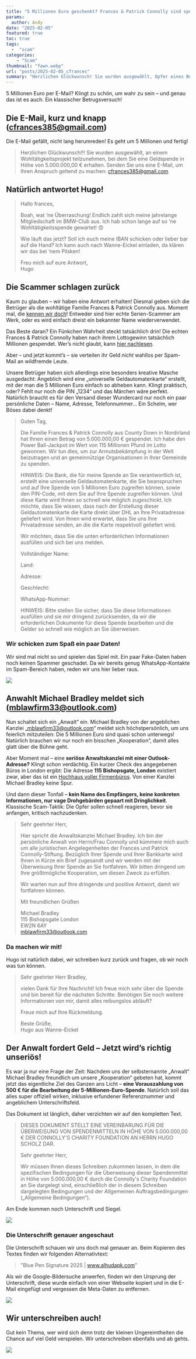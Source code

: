```yaml
---
title: "5 Millionen Euro geschenkt? Frances & Patrick Connolly sind spendabel!"
params:
  author: Andy
date: "2025-02-05"
featured: true
toc: true
tags: 
  -  "scam"
categories:
    - "Scam"
thumbnail: "fawn.webp"
url: "posts/2025-02-05_cfrances"
summary: "Herzlichen Glückwunsch! Sie wurden ausgewählt, Opfer eines Betrugs zu werden."
---
```


5 Millionen Euro per E-Mail? Klingt zu schön, um wahr zu sein – und genau das ist es auch. Ein klassischer Betrugsversuch!

## Die E-Mail, kurz und knapp (cfrances385@gmail.com)

Die E-Mail gefällt, nicht lang herumreden! Es geht um 5 Millionen und fertig!

> Herzlichen Glückwunsch!!! Sie wurden ausgewählt, an einem Wohltätigkeitsprojekt teilzunehmen, bei dem Sie eine Geldspende in Höhe von 5.000.000,00 € erhalten. Senden Sie uns eine E-Mail, um Ihren Anspruch geltend zu machen: cfrances385@gmail.com  

## Natürlich antwortet Hugo!

> Hallo frances,    
>   
> Boah, wat ‘ne Überraschung! Endlich zahlt sich meine jahrelange Mitgliedschaft im BMW-Club aus. Ich hab schon lange auf so ‘ne Wohltätigkeitsspende gewartet! 😍    
>   
> Wie läuft das jetzt? Soll ich euch meine IBAN schicken oder lieber bar auf die Hand? Ich kann auch nach Wanne-Eickel einladen, da klären wir das bei ‘nem Pilsken!    
>   
> Freu mich auf eure Antwort,    
> Hugo  


## Die Scammer schlagen zurück

Kaum zu glauben – wir haben eine Antwort erhalten! Diesmal geben sich die Betrüger als die wohltätige Familie Frances & Patrick Connolly aus. Moment mal, die [kennen wir doch](/posts/2024-12-30_support_life_conolly/)! Entweder sind hier echte Serien-Scammer am Werk, oder es wird einfach dreist ein bekannter Name wiederverwendet.  

Das Beste daran? Ein Fünkchen Wahrheit steckt tatsächlich drin! Die echten Frances & Patrick Connolly haben nach ihrem Lottogewinn tatsächlich Millionen gespendet. Wer’s nicht glaubt, kann [hier nachlesen](https://www.merkur.de/welt/lotto-gewinner-millionen-verschenkt-geld-2019-jackpot-summe-connolly-91509808.html). 

Aber – und jetzt kommt’s – sie verteilen ihr Geld *nicht* wahllos per Spam-Mail an wildfremde Leute.  

Unsere Betrüger haben sich allerdings eine besonders kreative Masche ausgedacht: Angeblich wird eine „universelle Geldautomatenkarte“ erstellt, mit der man die 5 Millionen Euro einfach so abheben kann. Klingt praktisch, oder? Fehlt nur noch die PIN „1234“ und das Märchen wäre perfekt. Natürlich braucht es für den Versand dieser Wundercard nur noch ein paar persönliche Daten – Name, Adresse, Telefonnummer… Ein Schelm, wer Böses dabei denkt!  
  
> Guten Tag,  
>   
> Die Familie Frances & Patrick Connolly aus County Down in Nordirland hat Ihnen einen Betrag von 5.000.000,00 € gespendet. Ich habe den Power Ball-Jackpot im Wert von 115 Millionen Pfund im Lotto gewonnen. Wir tun dies, um zur Armutsbekämpfung in der Welt beizutragen und an gemeinnützige Organisationen in Ihrer Gemeinde zu spenden.  
>   
> HINWEIS: Die Bank, die für meine Spende an Sie verantwortlich ist, erstellt eine universelle Geldautomatenkarte, die Sie beanspruchen und auf Ihre Spende von 5 Millionen Euro zugreifen können, sowie den PIN-Code, mit dem Sie auf Ihre Spende zugreifen können. Und diese Karte wird Ihnen so schnell wie möglich zugeschickt. Ich möchte, dass Sie wissen, dass nach der Erstellung dieser Geldautomatenkarte die Karte direkt über DHL an Ihre Privatadresse geliefert wird. Von Ihnen wird erwartet, dass Sie uns Ihre Privatadresse senden, an die die Karte respektvoll geliefert wird.  
>   
> Wir möchten, dass Sie die unten erforderlichen Informationen ausfüllen und sich bei uns melden.  
>   
> Vollständiger Name:  
>   
> Land:  
>   
> Adresse:  
>   
> Geschlecht:  
>   
> WhatsApp-Nummer:  
>   
> HINWEIS: Bitte stellen Sie sicher, dass Sie diese Informationen ausfüllen und sie mir dringend zurücksenden, da wir die erforderlichen Dokumente für diese Spende bearbeiten und die Gelder so schnell wie möglich an Sie überweisen.  


### Wir schicken zum Spaß ein paar Daten!

Wir sind mal nicht so und spielen das Spiel mit. Ein paar Fake-Daten haben noch keinen Spammer geschadet. Da wir bereits genug WhatsApp-Kontakte im Spam-Bereich haben, reden wir uns hier lieber raus.

![](/posts/2025-02-05_cfrances/mail_daten.webp)

## Anwahlt Michael Bradley meldet sich (mblawfirm33@outlook.com)

Nun schaltet sich ein „Anwalt“ ein. Michael Bradley von der angeblichen Kanzlei „mblawfirm33@outlook.com“ meldet sich höchstpersönlich, um uns feierlich mitzuteilen: Die 5 Millionen Euro sind quasi schon unterwegs! Natürlich brauchen wir nur noch ein bisschen „Kooperation“, damit alles glatt über die Bühne geht.  

Aber Moment mal – eine **seriöse Anwaltskanzlei mit einer Outlook-Adresse?** Klingt schon verdächtig. Ein kurzer Check des angegebenen Büros in London ergibt: Die Adresse **115 Bishopsgate, London** existiert zwar, aber das ist ein [Hochhaus voller Firmenbüros](https://www.google.com/maps/@51.5163142,-0.0815325,3a,75y,256.7h,98.36t/data=!3m7!1e1!3m5!1stNzTHnM0_w_JyPMb8qRjcw!2e0!6shttps:%2F%2Fstreetviewpixels-pa.googleapis.com%2Fv1%2Fthumbnail%3Fcb_client%3Dmaps_sv.tactile%26w%3D900%26h%3D600%26pitch%3D-8.363491021238914%26panoid%3DtNzTHnM0_w_JyPMb8qRjcw%26yaw%3D256.70488441317997!7i16384!8i8192?entry=ttu&g_ep=EgoyMDI1MDIwNS4xIKXMDSoASAFQAw%3D%3D). Von einer Kanzlei Michael Bradley keine Spur.  

Und dann dieser Tonfall – **kein Name des Empfängers, keine konkreten Informationen, nur vage Drohgebärden gepaart mit Dringlichkeit**. Klassische Scam-Taktik: Die Opfer sollen schnell reagieren, bevor sie anfangen, kritisch nachzudenken.  

> Sehr geehrter Herr,  
>   
> Hier spricht die Anwaltskanzlei Michael Bradley. Ich bin der persönliche Anwalt von Herrn/Frau Connolly und kümmere mich auch um alle juristischen Angelegenheiten der Frances und Patrick Connolly-Stiftung. Bezüglich Ihrer Spende und Ihrer Bankkarte wird Ihnen in Kürze ein Brief zugesandt und wir werden mit der Überweisung Ihrer Spende an Sie fortfahren. Wir bitten dringend um Ihre größtmögliche Kooperation, um diesen Zweck zu erfüllen.  
>   
> Wir warten nun auf Ihre dringende und positive Antwort, damit wir fortfahren können.  
>   
> Mit freundlichen Grüßen  
>   
> Michael Bradley  
> 115 Bishopsgate London  
> EW2N 6AY  
> mblawfirm33@outlook.com  

### Da machen wir mit!

Hugo ist natürlich dabei, wir schreiben kurz zurück und fragen, ob wir noch was tun können.

> Sehr geehrter Herr Bradley,    
>   
> vielen Dank für Ihre Nachricht! Ich freue mich sehr über die Spende und bin bereit für die nächsten Schritte. Benötigen Sie noch weitere Informationen von mir, damit alles reibungslos abläuft?    
>   
> Freue mich auf Ihre Rückmeldung.    
>   
> Beste Grüße,    
> Hugo aus Wanne-Eickel    


## **Der Anwalt fordert Geld – Jetzt wird’s richtig unseriös!**  

Es war ja nur eine Frage der Zeit: Nachdem uns der selbsternannte „Anwalt“ Michael Bradley freundlich um unsere „Kooperation“ gebeten hat, kommt jetzt das eigentliche Ziel des Ganzen ans Licht – **eine Vorauszahlung von 500 € für die Bearbeitung der 5-Millionen-Euro-Spende**. Natürlich soll das alles super offiziell wirken, inklusive erfundener Referenznummer und angeblichem Unterschriftsfeld.  

Das Dokument ist länglich, daher verzichten wir auf den kompletten Text.

>  DIESES DOKUMENT STELLT EINE VEREINBARUNG FÜR DIE ÜBERWEISUNG VON SPENDENMITTELN IN HÖHE VON 5.000.000,00 € DER CONNOLLY'S CHARITY FOUNDATION AN HERRN HUGO SCHOLZ DAR.  
>   
> Sehr geehrter Herr,  
>   
> Wir müssen Ihnen dieses Schreiben zukommen lassen, in dem die spezifischen Bedingungen für die Überweisung dieser Spendenmittel in Höhe von 5.000.000,00 € durch die Connolly's Charity Foundation an Sie dargelegt sind, einschließlich der in diesem Schreiben dargelegten Bedingungen und der Allgemeinen Auftragsbedingungen („Allgemeine Bedingungen“).  

Am Ende kommen noch Unterschrift und Siegel.

![](posts/2025-02-05_cfrances/unterschrift_mail.webp)

### Die Unterschrift genauer angeschaut

Die Unterschrift schauen wir uns doch mal genauer an. Beim Kopieren des Textes finden wir folgenden Alternativtext:

> "Blue Pen Signature 2025 | www.alhudapk.com"

Als wir die Google-Bildersuche anwerfen, finden wir den Ursprung der Unterschrift, diese wurde einfach von einer Webseite kopiert und in die E-Mail eingefügt und vergessen die Meta-Daten zu entfernen.

![](posts/2025-02-05_cfrances/unterschrift.webp)


## Wir unterschreiben auch!

Gut kein Thema, wer wird sich denn trotz der kleinen Ungereimtheiten die Chance auf viel Geld verspielen. Wir unterschreiben ebenfalls und ab gehts.

![](posts/2025-02-05_cfrances/unterschrift_2.webp)